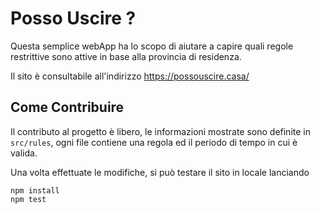 # Posso Uscire ?

Questa semplice webApp ha lo scopo di aiutare a capire quali regole restrittive sono attive in base alla provincia di residenza.

Il sito è consultabile all'indirizzo https://possouscire.casa/

## Come Contribuire
Il contributo al progetto è libero, 
le informazioni mostrate sono definite in `src/rules`, ogni file contiene una regola ed il periodo di tempo in cui è valida.

Una volta effettuate le modifiche, si può testare il sito in locale lanciando
```
npm install 
npm test
```
